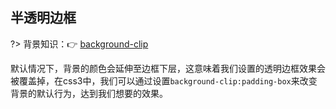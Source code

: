 ## 半透明边框

?> 背景知识：:point_right: [background-clip](https://developer.mozilla.org/zh-CN/docs/Web/CSS/background-clip)

默认情况下，背景的颜色会延伸至边框下层，这意味着我们设置的透明边框效果会被覆盖掉，在css3中，我们可以通过设置`background-clip:padding-box`来改变背景的默认行为，达到我们想要的效果。

<vuep template="#demo1"></vuep>

<script v-pre type="text/x-template" id="demo1">
<style>
  main{
    width: 100%;
    padding: 60px 80px 80px;
    background: #4fc08d;
  }
  div{
    padding: 12px;
    margin: 20px auto;
    background: white;
    background-clip: padding-box;
    border: 10px solid hsla(0, 0%, 100%, .5);
  }
  input:checked ~ div{
    background-clip: border-box;
  }
</style>
<template>
  <main>
    <input id="ck" type="checkbox" />
    <label for="ck">border-box(默认)</label>
    <div>A paragraph of filler text. La la la de dah de dah de dah de la.</div>
  </main>
</template>
<script>  
</script>
</script>
